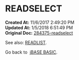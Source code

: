 # READSELECT

**Created At:** 11/6/2017 2:49:20 PM  
**Updated At:** 1/5/2018 6:51:49 PM  
**Original Doc:** [284375-readselect](https://docs.jbase.com/36868-jbase-basic/284375-readselect)  


See also: [READLIST](278658-readlist).

Go back to  [jBASE BASIC](263498-jbase-basic).
